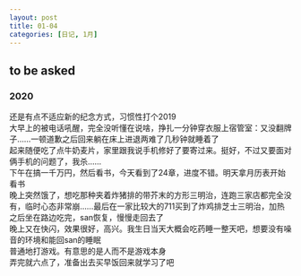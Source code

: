 ```yaml
---
layout: post
title: 01-04
categories: [日记, 1月]
---
```

## to be asked  

### 2020  

还是有点不适应新的纪念方式，习惯性打个2019  
大早上的被电话吼醒，完全没听懂在说啥，挣扎一分钟穿衣服上宿管室：又没翻牌子……一顿道歉之后回来躺在床上进退两难了几秒钟就睡着了  
起来随便吃了点牛奶麦片，家里跟我说手机修好了要寄过来。挺好，不过又要面对俩手机的问题了，我杀……  
下午在搞一千万円，然后看书，今天看到了24章，进度不错。明天拿月历表开始看书  
晚上突然饿了，想吃那种夹着炸猪排的带芥末的方形三明治，连跑三家店都完全没有，临时心态非常崩……最后在一家比较大的711买到了炸鸡排芝士三明治，加热之后坐在路边吃完，san恢复，慢慢走回去了  
晚上又在快闪，效果很好，高兴。我生日当天大概会吃药睡一整天吧，想要没有噪音的环境和能回san的睡眠  
普通地打游戏。有意思的是人而不是游戏本身  
弄完就六点了，准备出去买早饭回来就学习了吧  
